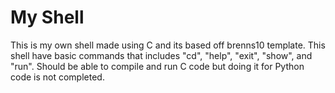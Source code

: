 # My Shell
This is my own shell made using C and its based off brenns10 template.
This shell have basic commands that includes "cd", "help", "exit", "show", and "run".
Should be able to compile and run C code but doing it for Python code is not completed.
